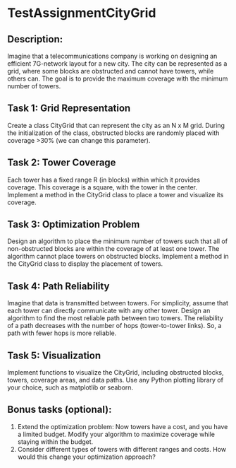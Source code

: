 # TestAssignmentCityGrid

## Description:
Imagine that a telecommunications company is working on designing an efficient 7G-network layout for a new city. The city can be represented as a grid, where some blocks are obstructed and cannot have towers, while others can. The goal is to provide the maximum coverage with the minimum number of towers.

## Task 1: Grid Representation
Create a class CityGrid that can represent the city as an N x M grid. During the initialization of the class, obstructed blocks are randomly placed with coverage >30% (we can change this parameter).

## Task 2: Tower Coverage
Each tower has a fixed range R (in blocks) within which it provides coverage. This coverage is a square, with the tower in the center.
Implement a method in the CityGrid class to place a tower and visualize its coverage.

## Task 3: Optimization Problem
Design an algorithm to place the minimum number of towers such that all of non-obstructed blocks are within the coverage of at least one tower. The algorithm cannot place towers on obstructed blocks.
Implement a method in the CityGrid class to display the placement of towers.

## Task 4: Path Reliability
Imagine that data is transmitted between towers. For simplicity, assume that each tower can directly communicate with any other tower.
Design an algorithm to find the most reliable path between two towers. The reliability of a path decreases with the number of hops (tower-to-tower links). So, a path with fewer hops is more reliable.

## Task 5: Visualization
Implement functions to visualize the CityGrid, including obstructed blocks, towers, coverage areas, and data paths.
Use any Python plotting library of your choice, such as matplotlib or seaborn.

## Bonus tasks (optional):
1. Extend the optimization problem: Now towers have a cost, and you have a limited budget. Modify your algorithm to maximize coverage while staying within the budget.
2. Consider different types of towers with different ranges and costs. How would this change your optimization approach?
